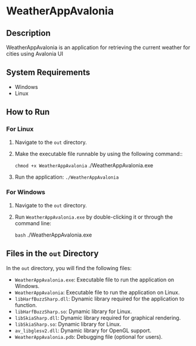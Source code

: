 # WeatherAppAvalonia

## Description
WeatherAppAvalonia is an application for retrieving the current weather for cities using Avalonia UI

## System Requirements
- Windows
- Linux


## How to Run
### For Linux
1. Navigate to the `out` directory.
2. Make the executable file runnable by using the following command::

   ```chmod +x WeatherAppAvalonia```
   ./WeatherAppAvalonia.exe
3. Run the application: 
   ```./WeatherAppAvalonia```

### For Windows
1. Navigate to the `out` directory.
2. Run `WeatherAppAvalonia.exe` by double-clicking it or through the command line:

   ```bash```
   ./WeatherAppAvalonia.exe

## Files in the `out` Directory
In the `out` directory, you will find the following files:

- `WeatherAppAvalonia.exe`: Executable file to run the application on Windows.
- `WeatherAppAvalonia`: Executable file to run the application on Linux.
- `libHarfBuzzSharp.dll`: Dynamic library required for the application to function.
- `libHarfBuzzSharp.so`: Dynamic library for Linux.
- `libSkiaSharp.dll`: Dynamic library required for graphical rendering.
- `libSkiaSharp.so`: Dynamic library for Linux.
- `av_libglesv2.dll`: Dynamic library for OpenGL support.
- `WeatherAppAvalonia.pdb`: Debugging file (optional for users).